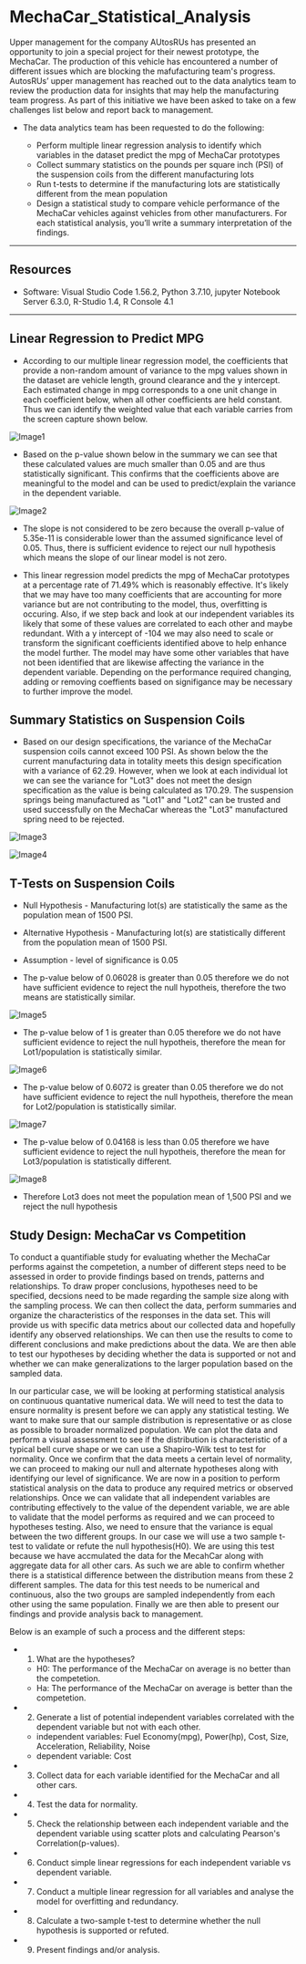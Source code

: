 # MechaCar_Statistical_Analysis

Upper management for the company AUtosRUs has presented an opportunity to join a special project for their newest prototype, the MechaCar. The production of this vehicle has encountered a number of different issues which are blocking the mafufacturing team's progress. AutosRUs’ upper management has reached out to the data analytics team to review the production data for insights that may help the manufacturing team progress. As part of this initiative we have been asked to take on a few challenges list below and report back to management.

- The data analytics team has been requested to do the following:

	- Perform multiple linear regression analysis to identify which variables in the dataset predict the mpg of MechaCar prototypes
	- Collect summary statistics on the pounds per square inch (PSI) of the suspension coils from the different manufacturing lots
	- Run t-tests to determine if the manufacturing lots are statistically different from the mean population
	- Design a statistical study to compare vehicle performance of the MechaCar vehicles against vehicles from other manufacturers. For each statistical analysis, you’ll write a summary interpretation of the findings.
------------------------------------------------------------------------------------------------------------

## Resources
- Software: Visual Studio Code 1.56.2, Python 3.7.10, jupyter Notebook Server 6.3.0, R-Studio 1.4, R Console 4.1

------------------------------------------------------------------------------------------------------------

## Linear Regression to Predict MPG

- According to our multiple linear regression model, the coefficients that provide a non-random amount of variance to the mpg values shown in the dataset are vehicle length, ground clearance and the y intercept. Each estimated change in mpg corresponds to a one unit change in each coefficient below, when all other coefficients are held constant. Thus we can identify the weighted value that each variable carries from the screen capture shown below.

![Image1](images/1Linear_regression.png)

- Based on the p-value shown below in the summary we can see that these calculated values are much smaller than 0.05 and are thus statistically significant. This confirms that the coefficients above are meaningful to the model and can be used to predict/explain the variance in the dependent variable.

![Image2](images/2Summary.png)

- The slope is not considered to be zero because the overall p-value of 5.35e-11 is considerable lower than the assumed significance level of 0.05. Thus, there is sufficient evidence to reject our null hypothesis which means the slope of our linear model is not zero.

- This linear regression model predicts the mpg of MechaCar prototypes at a percentage rate of 71.49% which is reasonably effective. It's likely that we may have too many coefficients that are accounting for more variance but are not contributing to the model, thus, overfitting is occuring. Also, if we step back and look at our independent variables its likely that some of these values are correlated to each other and maybe redundant. With a y intercept of -104 we may also need to scale or transform the significant coefficients identified above to help enhance the model further. The model may have some other variables that have not been identified that are likewise affecting the variance in the dependent variable. Depending on the performance required changing, adding or removing coeffients based on signifigance may be necessary to further improve the model.

## Summary Statistics on Suspension Coils

- Based on our design specifications, the variance of the MechaCar suspension coils cannot exceed 100 PSI. As shown below the the current manufacturing data in totality meets this design specification with a variance of 62.29. However, when we look at each individual lot we can see the variance for "Lot3" does not meet the design specification as the value is being calculated as 170.29. The suspension springs being manufactured as "Lot1" and "Lot2" can be trusted and used successfully on the MechaCar whereas the "Lot3" manufactured spring need to be rejected.

![Image3](images/3Summarize.png)

![Image4](images/4Group_Summarize.png)

## T-Tests on Suspension Coils

- Null Hypothesis - Manufacturing lot(s) are statistically the same as the population mean of 1500 PSI.
- Alternative Hypothesis - Manufacturing lot(s) are statistically different from the population mean of 1500 PSI.
- Assumption - level of significance is 0.05

- The p-value below of 0.06028 is greater than 0.05 therefore we do not have sufficient evidence to reject the null hypotheis, therefore the two means are statistically similar.

![Image5](images/5t_test.png)

- The p-value below of 1 is greater than 0.05 therefore we do not have sufficient evidence to reject the null hypotheis, therefore the mean for Lot1/population is statistically similar.

![Image6](images/6t_test_lot1.png)

- The p-value below of 0.6072 is greater than 0.05 therefore we do not have sufficient evidence to reject the null hypotheis, therefore the mean for Lot2/population is statistically similar.

![Image7](images/7t_test_lot2.png)

- The p-value below of 0.04168 is less than 0.05 therefore we have sufficient evidence to reject the null hypotheis, therefore the mean for Lot3/population is statistically different.

![Image8](images/8t_test_lot3.png)

- Therefore Lot3 does not meet the population mean of 1,500 PSI and we reject the null hypothesis

## Study Design: MechaCar vs Competition

To conduct a quantifiable study for evaluating whether the MechaCar performs against the competetion, a number of different steps need to be assessed in order to provide findings based on trends, patterns and relationships. To draw proper conclusions, hypotheses need to be specified, decsions need to be made regarding the sample size along with the sampling process. We can then collect the data, perform summaries and organize the characteristics of the responses in the data set. This will provide us with specific data metrics about our collected data and hopefully identify any observed relationships. We can then use the results to come to different conclusions and make predictions about the data. We are then able to test our hypotheses by deciding whether the data is supported or not and whether we can make generalizations to the larger population based on the sampled data.

In our particular case, we will be looking at performing statistical analysis on continuous quantative numerical data. We will need to test the data to ensure normality is present before we can apply any statistical testing. We want to make sure that our sample distribution is representative or as close as possible to broader normalized population. We can plot the data and perform a visual assessment to see if the distribution is characteristic of a typical bell curve shape or we can use a Shapiro-Wilk test to test for normality. Once we confirm that the data meets a certain level of normality, we can proceed to making our null and alternate hypotheses along with identifying our level of significance. We are now in a position to perform statistical analysis on the data to produce any required metrics or observed relationships. Once we can validate that all independent variables are contributing effectively to the value of the dependent variable, we are able to validate that the model performs as required and we can proceed to hypotheses testing. Also, we need to ensure that the variance is equal between the two different groups. In our case we will use a two sample t-test to validate or refute the null hypothesis(H0). We are using this test because we have accmulated the data for the MecahCar along with aggregate data for all other cars. As such we are able to confirm whether there is a statistical difference between the distribution means from these 2 different samples. The data for this test needs to be numerical and continuous, also the two groups are sampled independently from each other using the same population. Finally we are then able to present our findings and provide analysis back to management.

Below is an example of such a process and the different steps:
  - 1. What are the hypotheses?
    - H0: The performance of the MechaCar on average is no better than the competetion.
    - Ha: The performance of the MechaCar on average is better than the competetion.
  - 2. Generate a list of potential independent variables correlated with the dependent variable but not with each other.
    - independent variables: Fuel Economy(mpg), Power(hp), Cost, Size, Acceleration, Reliability, Noise
    - dependent variable: Cost
  - 3. Collect data for each variable identified for the MechaCar and all other cars.
  - 4. Test the data for normality.
  - 5. Check the relationship between each independent variable and the dependent variable using scatter plots and calculating Pearson's Correlation(p-values).
  - 6. Conduct simple linear regressions for each independent variable vs dependent variable.
  - 7. Conduct a multiple linear regression for all variables and analyse the model for overfitting and redundancy.
  - 8. Calculate a two-sample t-test to determine whether the null hypothesis is supported or refuted.
  - 9. Present findings and/or analysis.